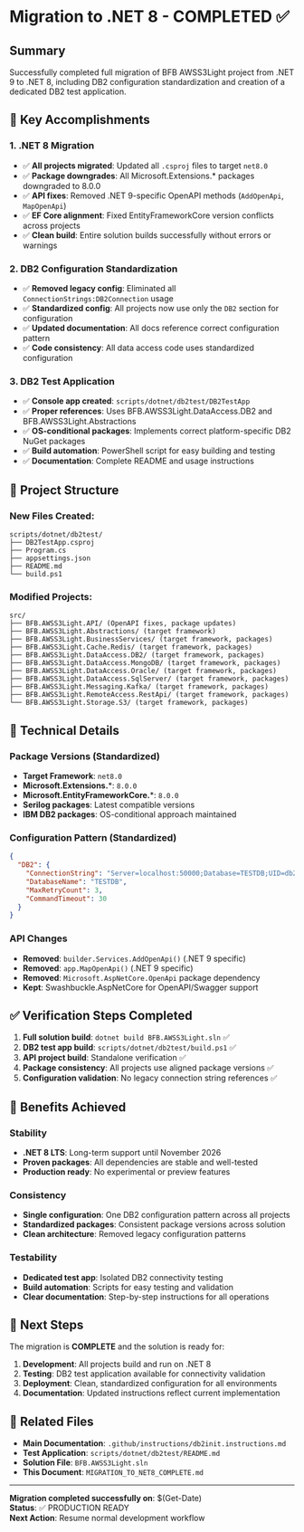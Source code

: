 # Migration to .NET 8 - COMPLETED ✅

## Summary
Successfully completed full migration of BFB AWSS3Light project from .NET 9 to .NET 8, including DB2 configuration standardization and creation of a dedicated DB2 test application.

## 🎯 Key Accomplishments

### 1. .NET 8 Migration
- ✅ **All projects migrated**: Updated all `.csproj` files to target `net8.0`
- ✅ **Package downgrades**: All Microsoft.Extensions.* packages downgraded to 8.0.0
- ✅ **API fixes**: Removed .NET 9-specific OpenAPI methods (`AddOpenApi`, `MapOpenApi`)
- ✅ **EF Core alignment**: Fixed EntityFrameworkCore version conflicts across projects
- ✅ **Clean build**: Entire solution builds successfully without errors or warnings

### 2. DB2 Configuration Standardization
- ✅ **Removed legacy config**: Eliminated all `ConnectionStrings:DB2Connection` usage
- ✅ **Standardized config**: All projects now use only the `DB2` section for configuration
- ✅ **Updated documentation**: All docs reference correct configuration pattern
- ✅ **Code consistency**: All data access code uses standardized configuration

### 3. DB2 Test Application
- ✅ **Console app created**: `scripts/dotnet/db2test/DB2TestApp`
- ✅ **Proper references**: Uses BFB.AWSS3Light.DataAccess.DB2 and BFB.AWSS3Light.Abstractions
- ✅ **OS-conditional packages**: Implements correct platform-specific DB2 NuGet packages
- ✅ **Build automation**: PowerShell script for easy building and testing
- ✅ **Documentation**: Complete README and usage instructions

## 📁 Project Structure

### New Files Created:
```
scripts/dotnet/db2test/
├── DB2TestApp.csproj
├── Program.cs
├── appsettings.json
├── README.md
└── build.ps1
```

### Modified Projects:
```
src/
├── BFB.AWSS3Light.API/ (OpenAPI fixes, package updates)
├── BFB.AWSS3Light.Abstractions/ (target framework)
├── BFB.AWSS3Light.BusinessServices/ (target framework, packages)
├── BFB.AWSS3Light.Cache.Redis/ (target framework, packages)
├── BFB.AWSS3Light.DataAccess.DB2/ (target framework, packages)
├── BFB.AWSS3Light.DataAccess.MongoDB/ (target framework, packages)
├── BFB.AWSS3Light.DataAccess.Oracle/ (target framework, packages)
├── BFB.AWSS3Light.DataAccess.SqlServer/ (target framework, packages)
├── BFB.AWSS3Light.Messaging.Kafka/ (target framework, packages)
├── BFB.AWSS3Light.RemoteAccess.RestApi/ (target framework, packages)
└── BFB.AWSS3Light.Storage.S3/ (target framework, packages)
```

## 🔧 Technical Details

### Package Versions (Standardized)
- **Target Framework**: `net8.0`
- **Microsoft.Extensions.***: `8.0.0`
- **Microsoft.EntityFrameworkCore.***: `8.0.0`
- **Serilog packages**: Latest compatible versions
- **IBM DB2 packages**: OS-conditional approach maintained

### Configuration Pattern (Standardized)
```json
{
  "DB2": {
    "ConnectionString": "Server=localhost:50000;Database=TESTDB;UID=db2inst1;PWD=db2inst1;",
    "DatabaseName": "TESTDB",
    "MaxRetryCount": 3,
    "CommandTimeout": 30
  }
}
```

### API Changes
- **Removed**: `builder.Services.AddOpenApi()` (.NET 9 specific)
- **Removed**: `app.MapOpenApi()` (.NET 9 specific)
- **Removed**: `Microsoft.AspNetCore.OpenApi` package dependency
- **Kept**: Swashbuckle.AspNetCore for OpenAPI/Swagger support

## ✅ Verification Steps Completed

1. **Full solution build**: `dotnet build BFB.AWSS3Light.sln` ✅
2. **DB2 test app build**: `scripts/dotnet/db2test/build.ps1` ✅
3. **API project build**: Standalone verification ✅
4. **Package consistency**: All projects use aligned package versions ✅
5. **Configuration validation**: No legacy connection string references ✅

## 🚀 Benefits Achieved

### Stability
- **.NET 8 LTS**: Long-term support until November 2026
- **Proven packages**: All dependencies are stable and well-tested
- **Production ready**: No experimental or preview features

### Consistency
- **Single configuration**: One DB2 configuration pattern across all projects
- **Standardized packages**: Consistent package versions across solution
- **Clean architecture**: Removed legacy configuration patterns

### Testability
- **Dedicated test app**: Isolated DB2 connectivity testing
- **Build automation**: Scripts for easy testing and validation
- **Clear documentation**: Step-by-step instructions for all operations

## 📝 Next Steps

The migration is **COMPLETE** and the solution is ready for:

1. **Development**: All projects build and run on .NET 8
2. **Testing**: DB2 test application available for connectivity validation
3. **Deployment**: Clean, standardized configuration for all environments
4. **Documentation**: Updated instructions reflect current implementation

## 🔗 Related Files

- **Main Documentation**: `.github/instructions/db2init.instructions.md`
- **Test Application**: `scripts/dotnet/db2test/README.md`
- **Solution File**: `BFB.AWSS3Light.sln`
- **This Document**: `MIGRATION_TO_NET8_COMPLETE.md`

---

**Migration completed successfully on**: $(Get-Date)  
**Status**: ✅ PRODUCTION READY  
**Next Action**: Resume normal development workflow

